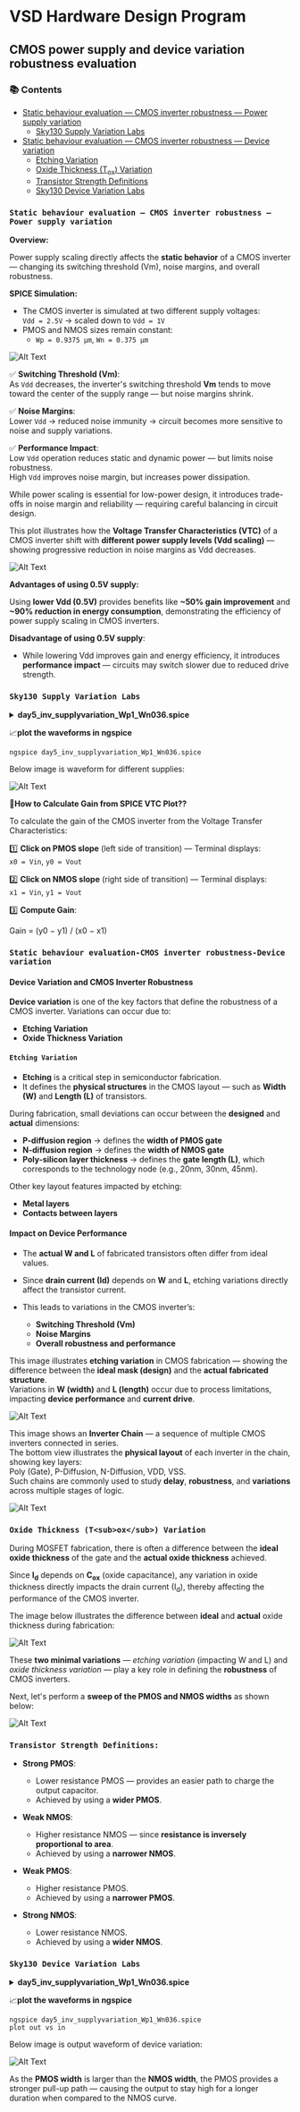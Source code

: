 # VSD Hardware Design Program

## CMOS power supply and device variation robustness evaluation

### 📚 Contents

- [Static behaviour evaluation — CMOS inverter robustness — Power supply variation](#static-behaviour-evaluation--cmos-inverter-robustness--power-supply-variation)
  - [Sky130 Supply Variation Labs](#sky130-supply-variation-labs)
- [Static behaviour evaluation — CMOS inverter robustness — Device variation](#static-behaviour-evaluation--cmos-inverter-robustness--device-variation)
  - [Etching Variation](#etching-variation)
  - [Oxide Thickness (T<sub>ox</sub>) Variation](#oxide-thickness-tox-variation)
  - [Transistor Strength Definitions](#transistor-strength-definitions)
  - [Sky130 Device Variation Labs](#sky130-device-variation-labs)
    
### `Static behaviour evaluation — CMOS inverter robustness — Power supply variation`

**Overview:**

Power supply scaling directly affects the **static behavior** of a CMOS inverter — changing its switching threshold (Vm), noise margins, and overall robustness.

**SPICE Simulation:**

- The CMOS inverter is simulated at two different supply voltages:  
  `Vdd = 2.5V` → scaled down to `Vdd = 1V`
- PMOS and NMOS sizes remain constant:  
  - `Wp = 0.9375 μm`, `Wn = 0.375 μm`

![Alt Text](Images/1.png)

✅ **Switching Threshold (Vm)**:  
As `Vdd` decreases, the inverter's switching threshold **Vm** tends to move toward the center of the supply range — but noise margins shrink.

✅ **Noise Margins**:  
Lower `Vdd` → reduced noise immunity → circuit becomes more sensitive to noise and supply variations.

✅ **Performance Impact**:  
Low `Vdd` operation reduces static and dynamic power — but limits noise robustness.  
High `Vdd` improves noise margin, but increases power dissipation.

While power scaling is essential for low-power design, it introduces trade-offs in noise margin and reliability — requiring careful balancing in circuit design.

This plot illustrates how the **Voltage Transfer Characteristics (VTC)** of a CMOS inverter shift with **different power supply levels (Vdd scaling)** — showing progressive reduction in noise margins as Vdd decreases.

![Alt Text](Images/2.png)

**Advantages of using 0.5V supply:**

Using **lower Vdd (0.5V)** provides benefits like **~50% gain improvement** and **~90% reduction in energy consumption**, demonstrating the efficiency of power supply scaling in CMOS inverters.

**Disadvantage of using 0.5V supply**:

- While lowering Vdd improves gain and energy efficiency, it introduces **performance impact** — circuits may switch slower due to reduced drive strength.

### `Sky130 Supply Variation Labs`

<details> <summary><strong>day5_inv_supplyvariation_Wp1_Wn036.spice</strong></summary>

```
*Model Description
.param temp=27

*Including sky130 library files
.lib "sky130_fd_pr/models/sky130.lib.spice" tt

*Netlist Description

XM1 out in vdd vdd sky130_fd_pr__pfet_01v8 w=1 l=0.15
XM2 out in 0 0 sky130_fd_pr__nfet_01v8 w=0.36 l=0.15

Cload out 0 50fF

Vdd vdd 0 1.8V
Vin in 0 1.8V

.control

let powersupply = 1.8
alter Vdd = powersupply
let voltagesupplyvariation = 0
dowhile voltagesupplyvariation < 6
    dc Vin 0 1.8 0.01
    let powersupply = powersupply - 0.2
    alter Vdd = powersupply
    let voltagesupplyvariation = voltagesupplyvariation + 1
end

plot dc1.out vs in dc2.out vs in dc3.out vs in dc4.out vs in dc5.out vs in dc6.out vs in xlabel "input voltage(V)" ylabel "output voltage(V)" title "Inverter dc characteristics as a function of supply voltage"

.endc

.end
```
</details>

📈**plot the waveforms in ngspice**

```shell
ngspice day5_inv_supplyvariation_Wp1_Wn036.spice
```

Below image is waveform for different supplies:

![Alt Text](Images/3.png)

🤔**How to Calculate Gain from SPICE VTC Plot??**

To calculate the gain of the CMOS inverter from the Voltage Transfer Characteristics:

1️⃣ **Click on PMOS slope** (left side of transition) — Terminal displays:  
`x0 = Vin`, `y0 = Vout`

2️⃣ **Click on NMOS slope** (right side of transition) — Terminal displays:  
`x1 = Vin`, `y1 = Vout`

3️⃣ **Compute Gain**:

Gain = (y0 − y1) / (x0 − x1)

### `Static behaviour evaluation-CMOS inverter robustness-Device variation`

#### Device Variation and CMOS Inverter Robustness

**Device variation** is one of the key factors that define the robustness of a CMOS inverter. Variations can occur due to:

- **Etching Variation**
- **Oxide Thickness Variation**

#### `Etching Variation`

- **Etching** is a critical step in semiconductor fabrication.
- It defines the **physical structures** in the CMOS layout — such as **Width (W)** and **Length (L)** of transistors.

During fabrication, small deviations can occur between the **designed** and **actual** dimensions:

- **P-diffusion region** → defines the **width of PMOS gate**  
- **N-diffusion region** → defines the **width of NMOS gate**  
- **Poly-silicon layer thickness** → defines the **gate length (L)**, which corresponds to the technology node (e.g., 20nm, 30nm, 45nm).

Other key layout features impacted by etching:

- **Metal layers**
- **Contacts between layers**

#### Impact on Device Performance

- The **actual W and L** of fabricated transistors often differ from ideal values.
- Since **drain current (Id)** depends on **W** and **L**, etching variations directly affect the transistor current.
- This leads to variations in the CMOS inverter’s:

  - **Switching Threshold (Vm)**
  - **Noise Margins**
  - **Overall robustness and performance**
 
This image illustrates **etching variation** in CMOS fabrication — showing the difference between the **ideal mask (design)** and the **actual fabricated structure**.  
Variations in **W (width)** and **L (length)** occur due to process limitations, impacting **device performance** and **current drive**.

![Alt Text](Images/4.png)

This image shows an **Inverter Chain** — a sequence of multiple CMOS inverters connected in series.  
The bottom view illustrates the **physical layout** of each inverter in the chain, showing key layers:  
Poly (Gate), P-Diffusion, N-Diffusion, VDD, VSS.  
Such chains are commonly used to study **delay**, **robustness**, and **variations** across multiple stages of logic.

![Alt Text](Images/5.png)

### `Oxide Thickness (T<sub>ox</sub>) Variation`

During MOSFET fabrication, there is often a difference between the **ideal oxide thickness** of the gate and the **actual oxide thickness** achieved.

Since **I<sub>d</sub>** depends on **C<sub>ox</sub>** (oxide capacitance), any variation in oxide thickness directly impacts the drain current (I<sub>d</sub>), thereby affecting the performance of the CMOS inverter.

The image below illustrates the difference between **ideal** and **actual** oxide thickness during fabrication:

![Alt Text](Images/6.png)

These **two minimal variations** — *etching variation* (impacting W and L) and *oxide thickness variation* — play a key role in defining the **robustness** of CMOS inverters.

Next, let's perform a **sweep of the PMOS and NMOS widths** as shown below:

![Alt Text](Images/7.png)

### `Transistor Strength Definitions:`

- **Strong PMOS**:
  - Lower resistance PMOS — provides an easier path to charge the output capacitor.
  - Achieved by using a **wider PMOS**.

- **Weak NMOS**:
  - Higher resistance NMOS — since **resistance is inversely proportional to area**.
  - Achieved by using a **narrower NMOS**.

- **Weak PMOS**:
  - Higher resistance PMOS.
  - Achieved by using a **narrower PMOS**.

- **Strong NMOS**:
  - Lower resistance NMOS.
  - Achieved by using a **wider NMOS**.

### `Sky130 Device Variation Labs`

<details> <summary><strong>day5_inv_supplyvariation_Wp1_Wn036.spice</strong></summary>

```
*Model Description
.param temp=27

*Including sky130 library files
.lib "sky130_fd_pr/models/sky130.lib.spice" tt

*Netlist Description

XM1 out in vdd vdd sky130_fd_pr__pfet_01v8 w=7 l=0.15
XM2 out in 0 0 sky130_fd_pr__nfet_01v8 w=0.42 l=0.15

Cload out 0 50fF

Vdd vdd 0 1.8V
Vin in 0 1.8V

*simulation commands
.op

.dc Vin 0 1.8 0.01

.control
run
setplot dc1
display
.endc

.end
```
</details>

📈**plot the waveforms in ngspice**

```shell
ngspice day5_inv_supplyvariation_Wp1_Wn036.spice
plot out vs in
```

Below image is output waveform of device variation:

![Alt Text](Images/8.png)

As the **PMOS width** is larger than the **NMOS width**, the PMOS provides a stronger pull-up path — causing the output to stay high for a longer duration when compared to the NMOS curve.

